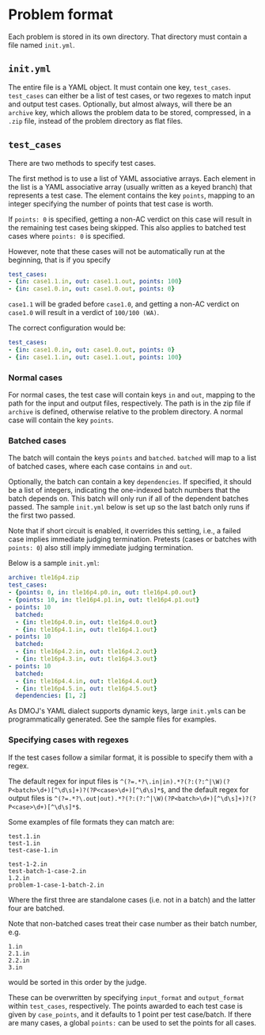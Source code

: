 # Problem format

Each problem is stored in its own directory. That directory must contain a file named `init.yml`.

## `init.yml`

The entire file is a YAML object.
It must contain one key, `test_cases`.
`test_cases` can either be a list of test cases, or two regexes to match input and output test cases.
Optionally, but almost always, will there be an `archive` key, which allows the problem data to be stored, compressed, in a `.zip` file, instead of the problem directory as flat files.

## `test_cases`

There are two methods to specify test cases.

The first method is to use a list of YAML associative arrays.
Each element in the list is a YAML associative array (usually written as a keyed branch) that represents a test case. The element contains the key `points`, mapping to an integer specifying the number of points that test case is worth.

If `points: 0` is specified, getting a non-AC verdict on this case will result in the remaining test cases being skipped.
This also applies to batched test cases where `points: 0` is specified.

However, note that these cases will not be automatically run at the beginning, that is if you specify

```yaml
test_cases:
- {in: case1.1.in, out: case1.1.out, points: 100}
- {in: case1.0.in, out: case1.0.out, points: 0}
```

`case1.1` will be graded before `case1.0`, and getting a non-AC verdict on `case1.0` will result in a verdict of `100/100 (WA)`.

The correct configuration would be:

```yaml
test_cases:
- {in: case1.0.in, out: case1.0.out, points: 0}
- {in: case1.1.in, out: case1.1.out, points: 100}
```

### Normal cases

For normal cases, the test case will contain keys `in` and `out`, mapping to the path for the input and output files, respectively. The path is in the zip file if `archive` is defined, otherwise relative to the problem directory. A normal case will contain the key `points`.

### Batched cases

The batch will contain the keys `points` and `batched`. `batched` will map to a list of batched cases, where each case contains `in` and `out`.

Optionally, the batch can contain a key `dependencies`. If specified, it should be a list of integers, indicating the one-indexed batch numbers that the batch depends on. This batch will only run if all of the dependent batches passed. The sample `init.yml` below is set up so the last batch only runs if the first two passed.

Note that if short circuit is enabled, it overrides this setting, i.e., a failed case implies immediate judging termination. Pretests (cases or batches with `points: 0`) also still imply immediate judging termination.

Below is a sample `init.yml`:

```yaml
archive: tle16p4.zip
test_cases:
- {points: 0, in: tle16p4.p0.in, out: tle16p4.p0.out}
- {points: 10, in: tle16p4.p1.in, out: tle16p4.p1.out}
- points: 10
  batched:
  - {in: tle16p4.0.in, out: tle16p4.0.out}
  - {in: tle16p4.1.in, out: tle16p4.1.out}
- points: 10
  batched:
  - {in: tle16p4.2.in, out: tle16p4.2.out}
  - {in: tle16p4.3.in, out: tle16p4.3.out}
- points: 10
  batched:
  - {in: tle16p4.4.in, out: tle16p4.4.out}
  - {in: tle16p4.5.in, out: tle16p4.5.out}
  dependencies: [1, 2]
```

As DMOJ's YAML dialect supports dynamic keys, large `init.yml`s can be programmatically generated.
See the sample files for examples.

### Specifying cases with regexes

If the test cases follow a similar format, it is possible to specify them with a regex.

The default regex for input files is `^(?=.*?\.in|in).*?(?:(?:^|\W)(?P<batch>\d+)[^\d\s]+)?(?P<case>\d+)[^\d\s]*$`, and the default regex for output files is `^(?=.*?\.out|out).*?(?:(?:^|\W)(?P<batch>\d+)[^\d\s]+)?(?P<case>\d+)[^\d\s]*$`.

Some examples of file formats they can match are:

```
test.1.in
test-1.in
test-case-1.in

test-1-2.in
test-batch-1-case-2.in
1.2.in
problem-1-case-1-batch-2.in
```

Where the first three are standalone cases (i.e. not in a batch) and the latter
four are batched.

Note that non-batched cases treat their case number as their batch number, e.g.

```
1.in
2.1.in
2.2.in
3.in
```

would be sorted in this order by the judge.

These can be overwritten by specifying `input_format` and `output_format` within `test_cases`, respectively.
The points awarded to each test case is given by `case_points`, and it defaults to 1 point per test case/batch.
If there are many cases, a global `points:` can be used to set the points for all cases.
